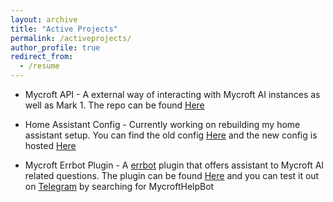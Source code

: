 ```yaml
---
layout: archive
title: "Active Projects"
permalink: /activeprojects/
author_profile: true
redirect_from:
  - /resume
---
```


* Mycroft API - A external way of interacting with Mycroft AI instances as well as Mark 1. The repo can be found [Here](https://github.com/Geeked-Out-Solutions/mycroftapi)

* Home Assistant Config - Currently working on rebuilding my home assistant setup.  You can find the old config [Here](https://github.com/btotharye/Home-AssistantConfig) and the new config is hosted [Here](https://github.com/Geeked-Out-Solutions/home-assistant-config)

* Mycroft Errbot Plugin - A [errbot](https://errbot.io) plugin that offers assistant to Mycroft AI related questions.  The plugin can be found [Here](https://github.com/btotharye/err-mycroft) and you can test it out on [Telegram](https://telegram.org) by searching for MycroftHelpBot
